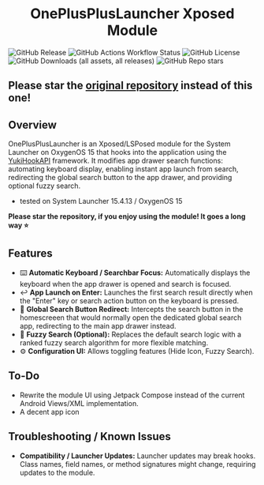 # <center>OnePlusPlusLauncher Xposed Module</center>
![GitHub Release](https://img.shields.io/github/v/release/wizpizz/OnePlusPlusLauncher?style=for-the-badge)
![GitHub Actions Workflow Status](https://img.shields.io/github/actions/workflow/status/wizpizz/OnePlusPlusLauncher/debug_build.yml?style=for-the-badge&label=DEBUG%20BUILD)
![GitHub License](https://img.shields.io/github/license/wizpizz/OnePlusPlusLauncher?style=for-the-badge)
![GitHub Downloads (all assets, all releases)](https://img.shields.io/github/downloads/wizpizz/OnePlusPlusLauncher/total?style=for-the-badge)
![GitHub Repo stars](https://img.shields.io/github/stars/wizpizz/OnePlusPlusLauncher?style=for-the-badge)

## Please star the [original repository]([url](https://github.com/wizpizz/OnePlusPlusLauncher)) instead of this one!

## Overview

OnePlusPlusLauncher is an Xposed/LSPosed module for the System Launcher on OxygenOS 15 that hooks into the application using the [YukiHookAPI](https://github.com/HighCapable/YuKiHookAPI) framework. It modifies app drawer search functions: automating keyboard display, enabling instant app launch from search, redirecting the global search button to the app drawer, and providing optional fuzzy search.

- tested on System Launcher 15.4.13 / OxygenOS 15

**Please star the repository, if you enjoy using the module! It goes a long way ⭐**

## Features

*   ⌨️ **Automatic Keyboard / Searchbar Focus:** Automatically displays the keyboard when the app drawer is opened and search is focused.
*   ↩️ **App Launch on Enter:** Launches the first search result directly when the "Enter" key or search action button on the keyboard is pressed.
*   🔎 **Global Search Button Redirect:** Intercepts the search button in the homescreeen that would normally open the dedicated global search app, redirecting to the main app drawer instead.
*   🍑 **Fuzzy Search (Optional):** Replaces the default search logic with a ranked fuzzy search algorithm for more flexible matching.
*   ⚙️ **Configuration UI:** Allows toggling features (Hide Icon, Fuzzy Search).

## To-Do

*   Rewrite the module UI using Jetpack Compose instead of the current Android Views/XML implementation.
*   A decent app icon 

## Troubleshooting / Known Issues

*   **Compatibility / Launcher Updates:** Launcher updates may break hooks. Class names, field names, or method signatures might change, requiring updates to the module.
